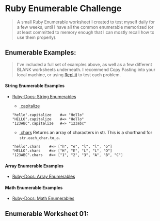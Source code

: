 # Ruby Enumerable Challenge
> A small Ruby Enumerable worksheet I created to test myself daily for a few weeks, until I have all the common enumerable memorized (or at least committed to memory enough that I can mostly recall how to use them properly).

## Enumerable Examples:
> I've included a full set of examples above, as well as a few different BLANK worksheets underneath. I recommend Copy Pasting into your local machine, or using [Repl.it](Repl.it) to test each problem.

#### String Enumerable Examples
  * [Ruby-Docs: String Enumerables](https://ruby-doc.org/core-2.5.1/String.html)

    * [.capitalize](http://ruby-doc.org/core-2.5.1/String.html#method-i-capitalize)
    ```
    "hello".capitalize    #=> "Hello"
    "HELLO".capitalize    #=> "Hello"
    "123ABC".capitalize   #=> "123abc"
    ```

    * [.chars](http://ruby-doc.org/core-2.5.1/String.html#method-i-capitalize)
    Returns an array of characters in str. This is a shorthand for `str.each_char.to_a`.
    ```
    "hello".chars    #=> ["h", "e", "l", "l", "o"]
    "HELLO".chars    #=> ["H", "E", "L", "L", "O"]
    "123ABC".chars   #=> ["1", "2", "3", "A", "B", "C"]
    ```

#### Array Enumerable Examples
  * [Ruby-Docs: Array Enumerables](http://ruby-doc.org/core-2.5.1/Array.html)

#### Math Enumerable Examples
  * [Ruby-Docs: Math Enumerables](http://ruby-doc.org/core-2.5.1/Math.html)

## Enumerable Worksheet 01:
